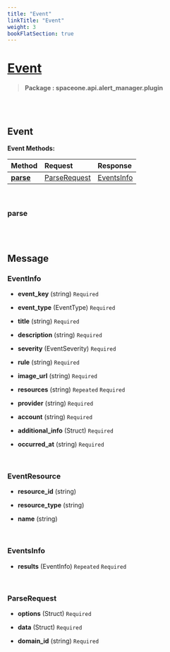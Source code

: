 ```yaml
---
title: "Event"
linkTitle: "Event"
weight: 3
bookFlatSection: true
---
```

# [Event](#Event)



>  **Package : spaceone.api.alert_manager.plugin**

<br>
<br>

## Event





**Event Methods:**


| Method | Request | Response |
| :----- | :-------- | :-------- |
| [**parse**](./Event#parse) | [ParseRequest](Event#parserequest) | [EventsInfo](Event#eventsinfo) |



    
<br>

### parse










    


<br>
<br>

## Message



### EventInfo
* **event_key** (string)   `Required` 

    
* **event_type** (EventType)   `Required` 

    
* **title** (string)   `Required` 

    
* **description** (string)   `Required` 

    
* **severity** (EventSeverity)   `Required` 

    
* **rule** (string)   `Required` 

    
* **image_url** (string)   `Required` 

    
* **resources** (string)  `Repeated`    `Required` 

    
* **provider** (string)   `Required` 

    
* **account** (string)   `Required` 

    
* **additional_info** (Struct)   `Required` 

    
* **occurred_at** (string)   `Required` 

    <br>

### EventResource
* **resource_id** (string)  

    
* **resource_type** (string)  

    
* **name** (string)  

    <br>

### EventsInfo
* **results** (EventInfo)  `Repeated`    `Required` 

    <br>

### ParseRequest
* **options** (Struct)   `Required` 

    
* **data** (Struct)   `Required` 

    
* **domain_id** (string)   `Required` 

    <br>
